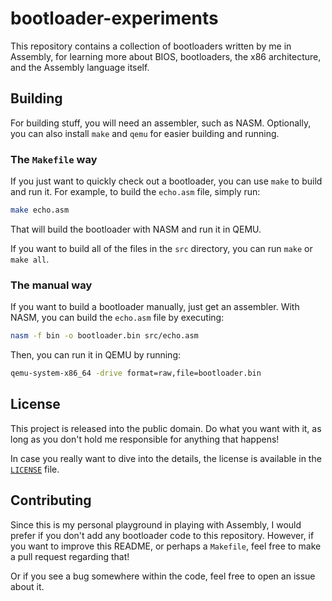 # bootloader-experiments
This repository contains a collection of bootloaders written by me in Assembly, for learning more about BIOS, bootloaders, the x86 architecture, and the Assembly language itself.

## Building
For building stuff, you will need an assembler, such as NASM. Optionally, you can also install `make` and `qemu` for easier building and running.

### The `Makefile` way
If you just want to quickly check out a bootloader, you can use `make` to build and run it. For example, to build the `echo.asm` file, simply run:

```bash
make echo.asm
```

That will build the bootloader with NASM and run it in QEMU.

If you want to build all of the files in the `src` directory, you can run `make` or `make all`.

### The manual way
If you want to build a bootloader manually, just get an assembler. With NASM, you can build the `echo.asm` file by executing:

```bash
nasm -f bin -o bootloader.bin src/echo.asm
```

Then, you can run it in QEMU by running:

```bash
qemu-system-x86_64 -drive format=raw,file=bootloader.bin
```

## License
This project is released into the public domain. Do what you want with it, as long as you don't hold me responsible for anything that happens!

In case you really want to dive into the details, the license is available in the [`LICENSE`](LICENSE) file.

## Contributing
Since this is my personal playground in playing with Assembly, I would prefer if you don't add any bootloader code to this repository. However, if you want to improve this README, or perhaps a `Makefile`, feel free to make a pull request regarding that!

Or if you see a bug somewhere within the code, feel free to open an issue about it.